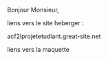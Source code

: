 Bonjour Monsieur,

liens vers le site heberger :

acf2lprojetetudiant.great-site.net

liens vers la maquette
